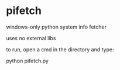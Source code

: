 # pifetch

windows-only python system info fetcher

uses no external libs

to run, open a cmd in the directory and type:

python pifetch.py
